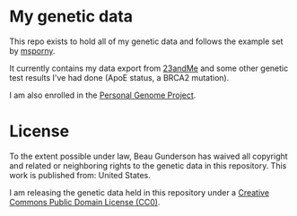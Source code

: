 My genetic data
===============

This repo exists to hold all of my genetic data and follows the example set by [msporny](https://github.com/msporny/dna).

It currently contains my data export from [23andMe](http://23andme.com/) and some other genetic test results I've had done (ApoE status, a BRCA2 mutation).

I am also enrolled in the [Personal Genome Project](https://my.personalgenomes.org/profile/huF06AD0).

License
=======

To the extent possible under law, Beau Gunderson has waived all copyright and related or neighboring rights to the genetic data in this repository. This work is published from: United States.

I am releasing the genetic data held in this repository under a [Creative Commons Public Domain License (CC0)](http://creativecommons.org/publicdomain/zero/1.0/).
